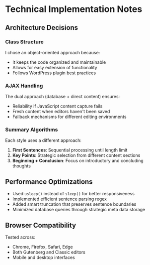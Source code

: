 # Technical Implementation Notes

## Architecture Decisions

### Class Structure
I chose an object-oriented approach because:
- It keeps the code organized and maintainable
- Allows for easy extension of functionality
- Follows WordPress plugin best practices

### AJAX Handling
The dual approach (database + direct content) ensures:
- Reliability if JavaScript content capture fails
- Fresh content when editors haven't been saved
- Fallback mechanisms for different editing environments

### Summary Algorithms
Each style uses a different approach:
1. **First Sentences**: Sequential processing until length limit
2. **Key Points**: Strategic selection from different content sections  
3. **Beginning + Conclusion**: Focus on introductory and concluding thoughts

## Performance Optimizations

- Used `usleep()` instead of `sleep()` for better responsiveness
- Implemented efficient sentence parsing regex
- Added smart truncation that preserves sentence boundaries
- Minimized database queries through strategic meta data storage

## Browser Compatibility

Tested across:
- Chrome, Firefox, Safari, Edge
- Both Gutenberg and Classic editors
- Mobile and desktop interfaces
